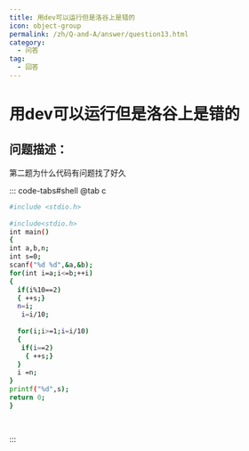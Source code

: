 ```yaml
---
title: 用dev可以运行但是洛谷上是错的
icon: object-group
permalink: /zh/Q-and-A/answer/question13.html
category:
  - 问答
tag:
  - 回答
---
```


# 用dev可以运行但是洛谷上是错的
## 问题描述：
第二题为什么代码有问题找了好久

::: code-tabs#shell
@tab c
```bash
#include <stdio.h>
      
#include<stdio.h>
int main()
{
int a,b,n;
int s=0;
scanf("%d %d",&a,&b);
for(int i=a;i<=b;++i)
{
  if(i%10==2)
  { ++s;}
  n=i;
   i=i/10;
 
  for(i;i>=1;i=i/10)
  {
   if(i==2)
    { ++s;}
  } 
  i =n;
}
printf("%d",s);
return 0;
}

    
```
:::